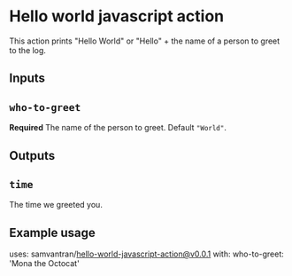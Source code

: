 # Hello world javascript action

This action prints "Hello World" or "Hello" + the name of a person to greet to the log.

## Inputs

## `who-to-greet`

**Required** The name of the person to greet. Default `"World"`.

## Outputs

## `time`

The time we greeted you.

## Example usage

uses: samvantran/hello-world-javascript-action@v0.0.1
with:
  who-to-greet: 'Mona the Octocat'
